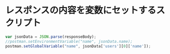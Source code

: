 # レスポンスの内容を変数にセットするスクリプト
```javascript
var jsonData = JSON.parse(responseBody);
//postman.setEnvironmentVariable("name", jsonData.name);
postman.setGlobalVariable("name", jsonData['users'][0]['name']);
```
